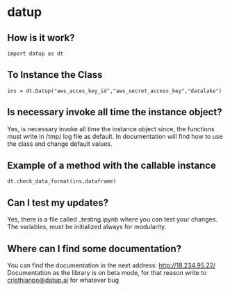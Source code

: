 # datup                                                   

## How is it work?
    import datup as dt

## To Instance the Class
    ins = dt.Datup("aws_acces_key_id","aws_secret_access_key","datalake")

## Is necessary invoke all time the instance object?
Yes, is necessary invoke all time the instance object since, the functions must
write in /tmp/ log file as default. In documentation will find how to use the class
and change default values.

## Example of a method with the callable instance
    dt.check_data_format(ins,dataframe)

## Can I test my updates?
Yes, there is a file called _testing.ipynb where you can test your changes. The variables, 
must be initialized always for modularity.

## Where can I find some documentation?
You can find the documentation in the next address: http://18.234.95.22/
Documentation as the library is on beta mode, for that reason write to cristhianpo@datup.ai for
whatever bug